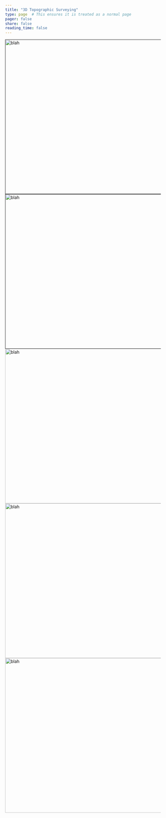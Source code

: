 ```yaml
---
title: "3D Topographic Surveying"
type: page  # This ensures it is treated as a normal page
pager: false
share: false
reading_time: false
---
```


<a href="" target="">
    <img src="/media/dateland_dem2.png" alt="blah" width="600" height="500">
  </a> 


<a href="" target="">
    <img src="/media/dem_diff.png" alt="blah" width="600" height="500">
  </a>



<a href="https://ps2.d2s.org/sharepotree?file_id=d6056396-4bde-48ae-a745-f5f131f57405" target="">
    <img src="/media/scr_screenshot.png" alt="blah" width="600" height="500">
  </a> 


<a href="https://ps2.d2s.org/sharepotree?file_id=188f6623-c18b-4829-adbb-571ae038e834" target="">
    <img src="/media/hole_17.png" alt="blah" width="600" height="500">
  </a>

<a href="https://viewer.copc.io?state=381c861efb8fc737530a0ab8b2273785b47e0827fef4ac03b0ae5a21ee0ad5f2" target="">
    <img src="/media/Swetnam1.jpg" alt="blah" width="600" height="500">
  </a>


